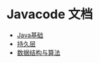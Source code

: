 # Javacode 文档


* [Java基础](java基础/ "java se")
* [持久层](持久层/ "The persistent layer")
* [数据结构与算法](数据结构与算法/algorithm.md)